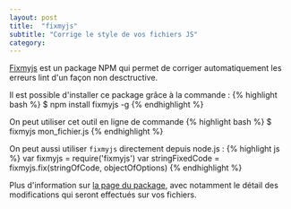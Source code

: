 ```yaml
---
layout: post
title:  "fixmyjs"
subtitle: "Corrige le style de vos fichiers JS"
category: 
---
```


[Fixmyjs][fixmyjs] est un package NPM qui permet de corriger
automatiquement les erreurs lint d'un façon non desctructive.

Il est possible d'installer ce package grâce à la commande :
{% highlight bash %}
$ npm install fixmyjs -g
{% endhighlight %}

On peut utiliser cet outil en ligne de commande 
{% highlight bash %}
$ fixmyjs mon_fichier.js
{% endhighlight %}

On peut aussi utiliser `fixmyjs` directement depuis node.js :
{% highlight js %}
var fixmyjs = require('fixmyjs')
var stringFixedCode = fixmyjs.fix(stringOfCode, objectOfOptions)
{% endhighlight %}

Plus d'information sur [la page du package][fixmyjs], avec notamment le
détail des modifications qui seront effectués sur vos fichiers.


[fixmyjs]: https://github.com/jshint/fixmyjs
